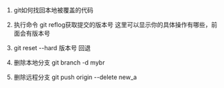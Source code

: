 1. git如何找回本地被覆盖的代码
  1. 执行命令 git reflog获取提交的版本号 这里可以显示你的具体操作有哪些，前面会有版本号
  2. git reset --hard 版本号 回退

2. 删除本地分支
  git branch -d mybr
3. 删除远程分支
 git push origin --delete new_a